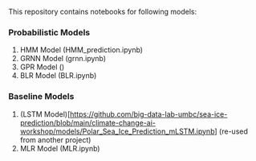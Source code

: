 This repository contains notebooks for following models:
### Probabilistic Models
1. HMM Model (HMM_prediction.ipynb)
2. GRNN Model (grnn.ipynb)
3. GPR Model ()
4. BLR Model (BLR.ipynb)
### Baseline Models
1. (LSTM Model)[https://github.com/big-data-lab-umbc/sea-ice-prediction/blob/main/climate-change-ai-workshop/models/Polar_Sea_Ice_Prediction_mLSTM.ipynb] (re-used from another project)
2. MLR Model (MLR.ipynb)

